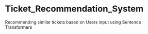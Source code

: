 # Ticket_Recommendation_System
Recommending similar tickets based on Users input using Sentence Transformers

